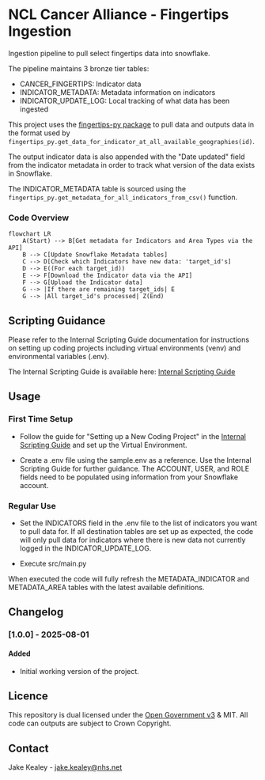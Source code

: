 # NCL Cancer Alliance - Fingertips Ingestion

Ingestion pipeline to pull select fingertips data into snowflake.

The pipeline maintains 3 bronze tier tables:
- CANCER_FINGERTIPS: Indicator data
- INDICATOR_METADATA: Metadata information on indicators
- INDICATOR_UPDATE_LOG: Local tracking of what data has been ingested

This project uses the [fingertips-py package](https://fingertips-py.readthedocs.io/en/latest/) to pull data and outputs data in the format used by `fingertips_py.get_data_for_indicator_at_all_available_geographies(id)`.

The output indicator data is also appended with the "Date updated" field from the indicator metadata in order to track what version of the data exists in Snowflake.

The INDICATOR_METADATA table is sourced using the `fingertips_py.get_metadata_for_all_indicators_from_csv()` function.

### Code Overview
```mermaid
flowchart LR
    A(Start) --> B[Get metadata for Indicators and Area Types via the API]
    B --> C[Update Snowflake Metadata tables]
    C --> D[Check which Indicators have new data: 'target_id's]
    D --> E((For each target_id))
    E --> F[Download the Indicator data via the API]
    F --> G[Upload the Indicator data]
    G --> |If there are remaining target_ids| E
    G --> |All target_id's processed| Z(End)
```

## Scripting Guidance

Please refer to the Internal Scripting Guide documentation for instructions on setting up coding projects including virtual environments (venv) and environmental variables (.env).

The Internal Scripting Guide is available here: [Internal Scripting Guide](https://nhs.sharepoint.com/:w:/r/sites/msteams_38dd8f/Shared%20Documents/Document%20Library/Documents/Git%20Integration/Internal%20Scripting%20Guide.docx?d=wc124f806fcd8401b8d8e051ce9daab87&csf=1&web=1&e=qt05xI)

## Usage

### First Time Setup

* Follow the guide for "Setting up a New Coding Project" in the [Internal Scripting Guide](https://nhs.sharepoint.com/:w:/r/sites/msteams_38dd8f/Shared%20Documents/Document%20Library/Documents/Git%20Integration/Internal%20Scripting%20Guide.docx?d=wc124f806fcd8401b8d8e051ce9daab87&csf=1&web=1&e=qt05xI) and set up the Virtual Environment.

* Create a .env file using the sample.env as a reference. Use the Internal Scripting Guide for further guidance. The ACCOUNT, USER, and ROLE fields need to be populated using information from your Snowflake account.

### Regular Use

* Set the INDICATORS field in the .env file to the list of indicators you want to pull data for. If all destination tables are set up as expected, the code will only pull data for indicators where there is new data not currently logged in the INDICATOR_UPDATE_LOG.

* Execute src/main.py

When executed the code will fully refresh the METADATA_INDICATOR and METADATA_AREA tables with the latest available definitions.

## Changelog

### [1.0.0] - 2025-08-01
#### Added
- Initial working version of the project.

## Licence
This repository is dual licensed under the [Open Government v3]([https://www.nationalarchives.gov.uk/doc/open-government-licence/version/3/) & MIT. All code can outputs are subject to Crown Copyright.

## Contact
Jake Kealey - jake.kealey@nhs.net
